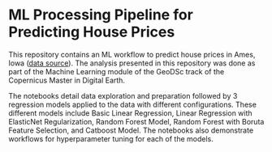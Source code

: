# ML Processing Pipeline for Predicting House Prices
This repository contains an ML workflow to predict house prices in Ames, Iowa ([data source](https://www.openintro.org/data/index.php?data=ames)). The analysis presented in this repository was done as part of the Machine Learning module of the GeoDSc track of the Copernicus Master in Digital Earth.

The notebooks detail data exploration and preparation followed by 3 regression models applied to the data with different configurations. These different models include Basic Linear Regression, Linear Regression with ElasticNet Regularization, Random Forest Model, Random Forest with Boruta Feature Selection, and Catboost Model. The notebooks also demonstrate workflows for hyperparameter tuning for each of the models. 

